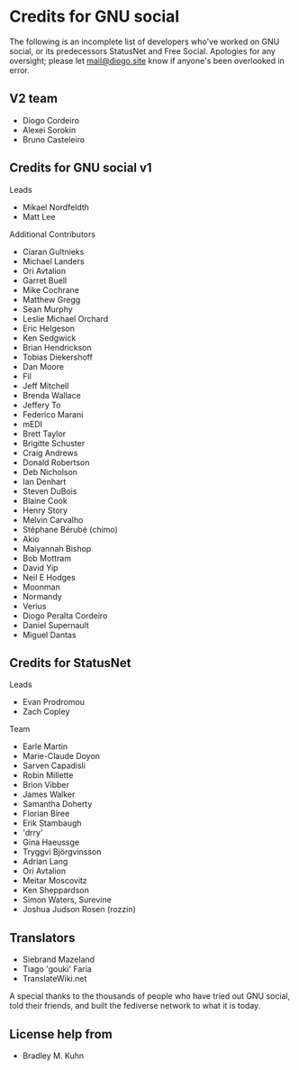 Credits for GNU social
======================
The following is an incomplete list of developers
who've worked on GNU social, or its predecessors
StatusNet and Free Social. Apologies for any
oversight; please let mail@diogo.site know if
anyone's been overlooked in error.

V2 team
-------
* Diogo Cordeiro
* Alexei Sorokin
* Bruno Casteleiro

Credits for GNU social v1
------------------------
Leads
* Mikael Nordfeldth
* Matt Lee

Additional Contributors
* Ciaran Gultnieks
* Michael Landers
* Ori Avtalion
* Garret Buell
* Mike Cochrane
* Matthew Gregg
* Sean Murphy
* Leslie Michael Orchard
* Eric Helgeson
* Ken Sedgwick
* Brian Hendrickson
* Tobias Diekershoff
* Dan Moore
* Fil
* Jeff Mitchell
* Brenda Wallace
* Jeffery To
* Federico Marani
* mEDI
* Brett Taylor
* Brigitte Schuster
* Craig Andrews
* Donald Robertson
* Deb Nicholson
* Ian Denhart
* Steven DuBois
* Blaine Cook
* Henry Story
* Melvin Carvalho
* Stéphane Bérubé (chimo)
* Akio
* Maiyannah Bishop
* Bob Mottram
* David Yip
* Neil E Hodges
* Moonman
* Normandy
* Verius
* Diogo Peralta Cordeiro
* Daniel Supernault
* Miguel Dantas

Credits for StatusNet
--------------
Leads
* Evan Prodromou
* Zach Copley

Team
* Earle Martin
* Marie-Claude Doyon
* Sarven Capadisli
* Robin Millette
* Brion Vibber
* James Walker
* Samantha Doherty
* Florian Biree
* Erik Stambaugh
* 'drry'
* Gina Haeussge
* Tryggvi Björgvinsson
* Adrian Lang
* Ori Avtalion
* Meitar Moscovitz
* Ken Sheppardson
* Simon Waters, Surevine
* Joshua Judson Rosen (rozzin)

Translators
-----------
* Siebrand Mazeland
* Tiago 'gouki' Faria
* TranslateWiki.net

A special thanks to the thousands of people who
have tried out GNU social, told their friends, and
built the fediverse network to what it is today.

License help from
-----------------
* Bradley M. Kuhn
